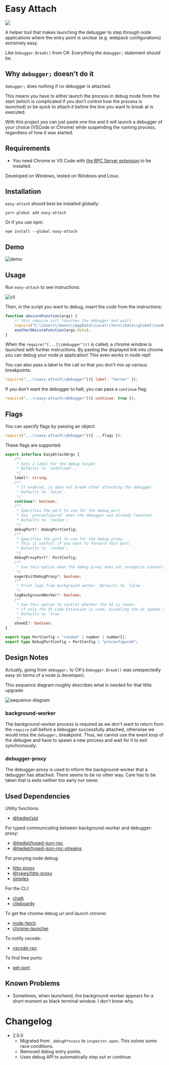 # Easy Attach

[![](https://img.shields.io/twitter/follow/hediet_dev.svg?style=social)](https://twitter.com/intent/follow?screen_name=hediet_dev)

A helper tool that makes launching the debugger to step through node applications where the entry point is unclear (e.g. webpack configurations) extremely easy.

Like `Debugger.Break()` from C#. Everything the `debugger;` statement should be.

## Why `debugger;` doesn't do it

`debugger;` does nothing if no debugger is attached.

This means you have to either launch the process in debug mode from the start (which is complicated if you don't control how the process is launched) or be quick to attach it before the line you want to break at is executed.

With this project you can just paste one line and it will launch a debugger of your choice (VSCode or Chrome) while suspending the running process, regardless of how it was started.

## Requirements

-   You need Chrome or VS Code with [the RPC Server extension](https://marketplace.visualstudio.com/items?itemName=hediet.vscode-rpc-server) to be installed.

Developed on Windows, tested on Windows and Linux.

## Installation

`easy-attach` should best be installed globally:

```
yarn global add easy-attach
```

Or if you use npm:

```
npm install --global easy-attach
```

## Demo

![demo](docs/demo.gif)

## Usage

Run `easy-attach` to see instructions:

![cli](docs/cli.png)

Then, in the script you want to debug, insert the code from the instructions:

```js
function obscureFunction(args) {
	// this require call launches the debugger and waits
	require("C:\\Users\\henni\\AppData\\Local\\Yarn\\Data\\global\\node_modules\\easy-attach\\debugger")();
	anotherObscureFunction(args.data);
}
```

When the `require("[...]\\debugger")()` is called, a chrome window is launched with further instructions.
By pasting the displayed link into chrome you can debug your node js application!
This even works in node repl!

You can also pass a label to the call so that you don't mix up various breakpoints:

```js
require("...\\easy-attach\\debugger")({ label: "Server" });
```

If you don't want the debugger to halt, you can pass a `continue` flag:

```js
require("...\\easy-attach\\debugger")({ continue: true });
```

## Flags

You can specify flags by passing an object:

```js
require("...\\easy-attach\\debugger")({ ...flags });
```

These flags are supported:

```ts
export interface EasyAttachArgs {
	/**
	 * Sets a label for the debug target.
	 * Defaults to `undefined`..
	 */
	label?: string;
	/**
	 * If enabled, it does not break after attaching the debugger.
	 * Defaults to `false`.
	 */
	continue?: boolean;
	/**
	 * Specifies the port to use for the debug port.
	 * Use `preconfigured` when the debugger was already launched.
	 * Defaults to `random`;
	 */
	debugPort?: DebugPortConfig;
	/**
	 * Specifies the port to use for the debug proxy.
	 * This is usefull if you want to forward this port.
	 * Defaults to `random`;
	 */
	debugProxyPort?: PortConfig;
	/**
	 * Use this option when the debug proxy does not recognize connection attempts and does not close automatically. Defaults to `false`.
	 */
	eagerExitDebugProxy?: boolean;
	/**
	 * Print logs from background worker. Defaults to `false`.
	 */
	logBackgroundWorker?: boolean;
	/**
	 * Use this option to control whether the UI is shown.
	 * If only the VS Code Extension is used, disabling the UI speeds up the auto attach feature.
	 * Defaults to `true`.
	 */
	showUI?: boolean;
}

export type PortConfig = "random" | number | number[];
export type DebugPortConfig = PortConfig | "preconfigured";
```

## Design Notes

Actually, going from `debugger;` to C#'s `Debugger.Break()` was unexpectedly easy (in terms of a node js developer).

This sequence diagram roughly describes what is needed for that little upgrade:

![sequence-diagram](docs/exported/main/Main.png)

### background-worker

The background-worker process is required as we don't want to return from the `require` call before a debugger successfully attached, otherwise we would miss the `debugger;` breakpoint.
Thus, we cannot use the event loop of the debugee and have to spawn a new process and wait for it to exit synchronously.

### debugger-proxy

The debugger-proxy is used to inform the background-worker that a debugger has attached.
There seems to be no other way.
Care has to be taken that is exits neither too early nor never.

## Used Dependencies

Utility functions:

-   [@hediet/std](https://www.npmjs.com/package/@hediet/std)

For typed communicating between background-worker and debugger-proxy:

-   [@hediet/typed-json-rpc](https://www.npmjs.com/package/@hediet/typed-json-rpc)
-   [@hediet/typed-json-rpc-streams](https://www.npmjs.com/package/@hediet/typed-json-rpc-streams)

For proxying node debug:

-   [http-proxy](https://www.npmjs.com/package/http-proxy)
-   [@types/http-proxy](https://www.npmjs.com/package/@types/http-proxy)
-   [simples](https://www.npmjs.com/package/simples)

For the CLI:

-   [chalk](https://www.npmjs.com/package/chalk)
-   [clipboardy](https://www.npmjs.com/package/clipboardy)

To get the chrome debug url and launch chrome:

-   [node-fetch](https://www.npmjs.com/package/node-fetch)
-   [chrome-launcher](https://www.npmjs.com/package/chrome-launcher)

To notify vscode:

-   [vscode-rpc](https://www.npmjs.com/package/vscode-rpc)

To find free ports:

-   [get-port](https://www.npmjs.com/package/get-port)

## Known Problems

-   Sometimes, when launchend, the background-worker appears for a short moment as black terminal window. I don't know why.

# Changelog

-   2.0.0
    -   Migrated from `_debugProcess` to `inspector.open`. This solves some race conditions.
    -   Removed debug entry points.
    -   Uses debug API to automatically step out or continue.
